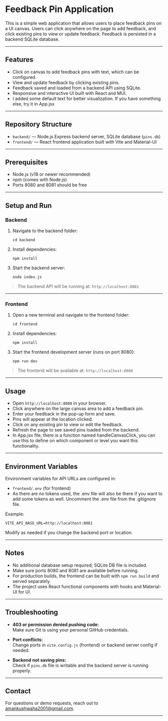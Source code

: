 # Feedback Pin Application

This is a simple web application that allows users to place feedback pins on a UI canvas. Users can click anywhere on the page to add feedback, and click existing pins to view or update feedback. Feedback is persisted in a backend SQLite database.

---

## Features

- Click on canvas to add feedback pins with text, which can be configured.
- View and update feedback by clicking existing pins.
- Feedback saved and loaded from a backend API using SQLite.
- Responsive and interactive UI built with React and MUI.
- I added some default text for better visualization. If you have something else, try it in App.jsx

---

## Repository Structure

- `backend/` — Node.js Express backend server, SQLite database (`pins.db`)
- `frontend/` — React frontend application built with Vite and Material-UI

---

## Prerequisites

- Node.js (v18 or newer recommended)
- npm (comes with Node.js)
- Ports 8080 and 8081 should be free

---

## Setup and Run

### Backend

1. Navigate to the backend folder:

   ```
   cd backend
   ```

2. Install dependencies:

   ```
   npm install
   ```

3. Start the backend server:

   ```
   node index.js
   ```

> The backend API will be running at: `http://localhost:8081`

---

### Frontend

1. Open a new terminal and navigate to the frontend folder:

   ```
   cd frontend
   ```

2. Install dependencies:

   ```
   npm install
   ```

3. Start the frontend development server (runs on port 8080):

   ```
   npm run dev
   ```

> The frontend will be available at: `http://localhost:8080`

---

## Usage

- Open `http://localhost:8080` in your browser.
- Click anywhere on the large canvas area to add a feedback pin.
- Enter your feedback in the pop-up form and save.
- Pins will appear at the location clicked.
- Click on any existing pin to view or edit the feedback.
- Refresh the page to see saved pins loaded from the backend.
- In App.jsx file, there is a function named handleCanvasClick, you can use this to define on which component or level you want this functionality.

---

## Environment Variables

Environment variables for API URLs are configured in:

- `frontend/.env` (for frontend)
- As there are no tokens used, the .env file will also be there if you want to add some tokens as well. Uncomment the .env file from the .gitignore file.
  
Example:
```
VITE_API_BASE_URL=http://localhost:8081
```

Modify as needed if you change the backend port or location.

---

## Notes

- No additional database setup required; SQLite DB file is included.
- Make sure ports 8080 and 8081 are available before running.
- For production builds, the frontend can be built with `npm run build` and served separately.
- The project uses React functional components with hooks and Material-UI for UI.

---

## Troubleshooting

- **403 or permission denied pushing code:**  
  Make sure Git is using your personal GitHub credentials.

- **Port conflicts:**  
  Change ports in `vite.config.js` (frontend) or backend server config if needed.

- **Backend not saving pins:**  
  Check if `pins.db` file is writable and the backend server is running properly.

---

## Contact

For questions or demo requests, reach out to amankushwaha2001@gmail.com.

---
